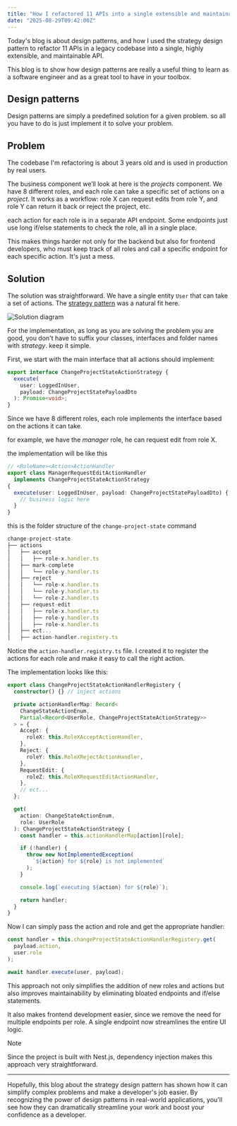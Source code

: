 ```yaml
---
title: "How I refactored 11 APIs into a single extensible and maintainable API"
date: "2025-08-29T09:42:00Z"
---
```


Today's blog is about design patterns, and how I used the strategy design pattern to refactor 11 APIs in a legacy codebase into a single, highly extensible, and maintainable API.

This blog is to show how design patterns are really a useful thing to learn as a software engineer and as a great tool to have in your toolbox.

## Design patterns

Design patterns are simply a predefined solution for a given problem. so all you have to do is just implement it to solve your problem.

## Problem

The codebase I'm refactoring is about 3 years old and is used in production by real users.

The business component we’ll look at here is the _projects_ component. We have 8 different roles, and each role can take a specific set of actions on a _project_. It works as a workflow: role X can request edits from role Y, and role Y can return it back or reject the project, etc.

each action for each role is in a separate API endpoint. Some endpoints just use long if/else statements to check the role, all in a single place.

This makes things harder not only for the backend but also for frontend developers, who must keep track of all roles and call a specific endpoint for each specific action. It's just a mess.

## Solution

The solution was straightforward. We have a single entity `User` that can take a set of actions. The [strategy pattern](https://refactoring.guru/design-patterns/strategy) was a natural fit here.

![Solution diagram](/blog/strategy_pattern_tndr.png)

For the implementation, as long as you are solving the problem you are good, you don't have to suffix your classes, interfaces and folder names with _strategy_. keep it simple.

First, we start with the main interface that all actions should implement:

```ts
export interface ChangeProjectStateActionStrategy {
  execute(
    user: LoggedInUser,
    payload: ChangeProjectStatePayloadDto
  ): Promise<void>;
}
```

Since we have 8 different roles, each role implements the interface based on the actions it can take.

for example, we have the _manager_ role, he can request edit from role X.

the implementation will be like this

```ts
// <RoleName><Action>ActionHandler
export class ManagerRequestEditActionHandler
  implements ChangeProjectStateActionStrategy
{
  execute(user: LoggedInUser, payload: ChangeProjectStatePayloadDto) {
    // business logic here
  }
}
```

this is the folder structure of the `change-project-state` command

```ts
change-project-state
├── actions
│   ├── accept
│   │   ├── role-x.handler.ts
│   ├── mark-complete
│   │   └── role-y.handler.ts
│   ├── reject
│   │   └── role-x.handler.ts
│   │   └── role-y.handler.ts
│   │   └── role-z.handler.ts
│   ├── request-edit
│   │   ├── role-x.handler.ts
│   │   ├── role-y.handler.ts
│   │   ├── role-x.handler.ts
│   ├── ect...
│   ├── action-handler.registery.ts
```

Notice the `action-handler.registry.ts` file. I created it to register the actions for each role and make it easy to call the right action.

The implementation looks like this:

```ts
export class ChangeProjectStateActionHandlerRegistery {
  constructor() {} // inject actions

  private actionHandlerMap: Record<
    ChangeStateActionEnum,
    Partial<Record<UserRole, ChangeProjectStateActionStrategy>>
  > = {
    Accept: {
      roleX: this.RoleXAcceptActionHandler,
    },
    Reject: {
      roleY: this.RoleXRejectActionHandler,
    },
    RequestEdit: {
      roleZ: this.RoleXRequestEditActionHandler,
    },
    // ect...
  };

  get(
    action: ChangeStateActionEnum,
    role: UserRole
  ): ChangeProjectStateActionStrategy {
    const handler = this.actionHandlerMap[action][role];

    if (!handler) {
      throw new NotImplementedException(
        `${action} for ${role} is not implemented`
      );
    }

    console.log(`executing ${action} for ${role}`);

    return handler;
  }
}
```

Now I can simply pass the action and role and get the appropriate handler:

```ts
const handler = this.changeProjectStateActionHandlerRegistery.get(
  payload.action,
  user.role
);

await handler.execute(user, payload);
```

This approach not only simplifies the addition of new roles and actions but also improves maintainability by eliminating bloated endpoints and if/else statements.

It also makes frontend development easier, since we remove the need for multiple endpoints per role. A single endpoint now streamlines the entire UI logic.

> [!NOTE]
> Since the project is built with Nest.js, dependency injection makes this approach very straightforward.

---

Hopefully, this blog about the strategy design pattern has shown how it can simplify complex problems and make a developer's job easier. By recognizing the power of design patterns in real-world applications, you'll see how they can dramatically streamline your work and boost your confidence as a developer.
